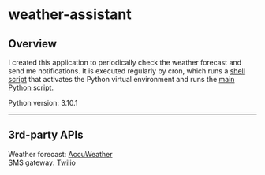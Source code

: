 # weather-assistant

## Overview

I created this application to periodically check the weather forecast and send me notifications. It is executed regularly by cron, which runs a [shell script](https://github.com/dixongrossnickle/weather-assistant/blob/main/examples/shell_script.sh) that activates the Python virtual environment and runs the [main Python script](https://github.com/dixongrossnickle/weather-assistant/blob/main/src/run.py).

Python version: 3.10.1

---

## 3rd-party APIs

Weather forecast: [AccuWeather](https://developer.accuweather.com/)  
SMS gateway: [Twilio](https://www.twilio.com/)